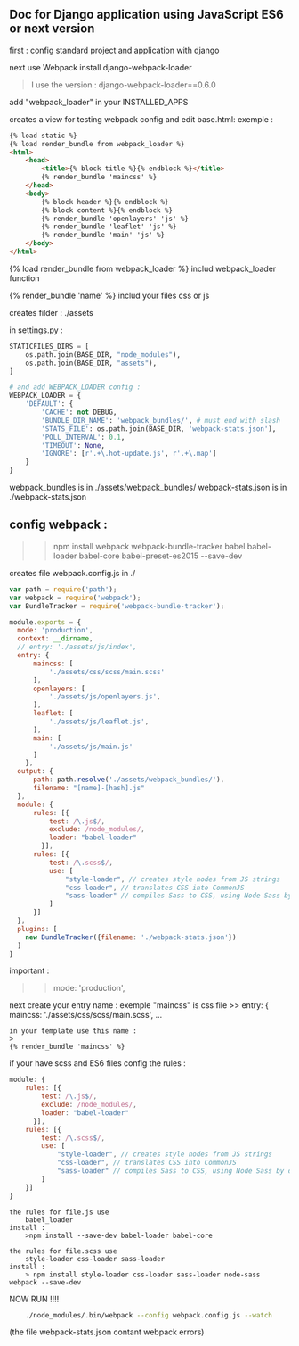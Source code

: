 ## Doc for Django application using JavaScript ES6 or next version
first : config standard project and application with django

next use Webpack
install django-webpack-loader

> I use the version : django-webpack-loader==0.6.0

add "webpack_loader" in your INSTALLED_APPS

creates a view for testing webpack config and edit base.html:
exemple :
```html
{% load static %}
{% load render_bundle from webpack_loader %}
<html>
    <head>
        <title>{% block title %}{% endblock %}</title>
        {% render_bundle 'maincss' %}
    </head>
    <body>
        {% block header %}{% endblock %}
        {% block content %}{% endblock %}
        {% render_bundle 'openlayers' 'js' %}
        {% render_bundle 'leaflet' 'js' %}
        {% render_bundle 'main' 'js' %}
    </body>
</html>
```
{% load render_bundle from webpack_loader %}
includ webpack_loader function

{% render_bundle 'name' %}
includ your files css or js


creates filder : ./assets


in settings.py :
```python
STATICFILES_DIRS = [
    os.path.join(BASE_DIR, "node_modules"),
    os.path.join(BASE_DIR, "assets"),
]

# and add WEBPACK_LOADER config :
WEBPACK_LOADER = {
    'DEFAULT': {
        'CACHE': not DEBUG,
        'BUNDLE_DIR_NAME': 'webpack_bundles/', # must end with slash
        'STATS_FILE': os.path.join(BASE_DIR, 'webpack-stats.json'),
        'POLL_INTERVAL': 0.1,
        'TIMEOUT': None,
        'IGNORE': [r'.+\.hot-update.js', r'.+\.map']
    }
}
```

webpack_bundles is in ./assets/webpack_bundles/
webpack-stats.json is in ./webpack-stats.json

## config webpack :
>>npm install webpack webpack-bundle-tracker babel babel-loader babel-core babel-preset-es2015 --save-dev


creates file webpack.config.js in ./
```javascript
var path = require('path');
var webpack = require('webpack');
var BundleTracker = require('webpack-bundle-tracker');

module.exports = {
  mode: 'production',
  context: __dirname,
  // entry: './assets/js/index',
  entry: {
      maincss: [
          './assets/css/scss/main.scss'
      ],
      openlayers: [
          './assets/js/openlayers.js',
      ],
      leaflet: [
          './assets/js/leaflet.js',
      ],
      main: [
          './assets/js/main.js'
      ]
    },
  output: {
      path: path.resolve('./assets/webpack_bundles/'),
      filename: "[name]-[hash].js"
  },
  module: {
      rules: [{
          test: /\.js$/,
          exclude: /node_modules/,
          loader: "babel-loader"
        }],
      rules: [{
          test: /\.scss$/,
          use: [
              "style-loader", // creates style nodes from JS strings
              "css-loader", // translates CSS into CommonJS
              "sass-loader" // compiles Sass to CSS, using Node Sass by default
          ]
      }]
  },
  plugins: [
    new BundleTracker({filename: './webpack-stats.json'})
  ]
}
```

important :
>> mode: 'production',


next create your entry name :
    exemple "maincss" is css file
    >>
    entry: {
        maincss: './assets/css/scss/main.scss',
        ...

    in your template use this name :
    >
    {% render_bundle 'maincss' %}

if your have scss and ES6 files config the rules :

```javascript
module: {
    rules: [{
        test: /\.js$/,
        exclude: /node_modules/,
        loader: "babel-loader"
      }],
    rules: [{
        test: /\.scss$/,
        use: [
            "style-loader", // creates style nodes from JS strings
            "css-loader", // translates CSS into CommonJS
            "sass-loader" // compiles Sass to CSS, using Node Sass by default
        ]
    }]
}
```
    the rules for file.js use
        babel_loader
    install :
        >npm install --save-dev babel-loader babel-core

    the rules for file.scss use
        style-loader css-loader sass-loader
    install :
        > npm install style-loader css-loader sass-loader node-sass webpack --save-dev

NOW RUN !!!!
```bash
    ./node_modules/.bin/webpack --config webpack.config.js --watch
```
(the file webpack-stats.json contant webpack errors)
